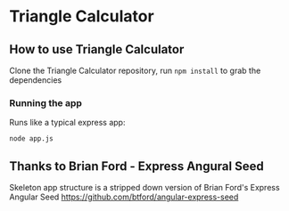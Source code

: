 # Triangle Calculator

## How to use Triangle Calculator

Clone the Triangle Calculator repository, run `npm install` to grab the dependencies

### Running the app

Runs like a typical express app:

    node app.js

## Thanks to Brian Ford - Express Angural Seed
Skeleton app structure is a stripped down version of Brian Ford's Express Angular Seed
https://github.com/btford/angular-express-seed